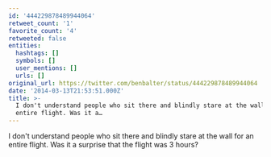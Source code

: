 ```yaml
---
id: '444229878489944064'
retweet_count: '1'
favorite_count: '4'
retweeted: false
entities:
  hashtags: []
  symbols: []
  user_mentions: []
  urls: []
original_url: https://twitter.com/benbalter/status/444229878489944064
date: '2014-03-13T21:53:51.000Z'
title: >-
  I don't understand people who sit there and blindly stare at the wall for an
  entire flight. Was it a…
---
```


I don't understand people who sit there and blindly stare at the wall for an entire flight. Was it a surprise that the flight was 3 hours?